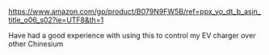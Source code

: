 https://www.amazon.com/gp/product/B079N9FW5B/ref=ppx_yo_dt_b_asin_title_o06_s02?ie=UTF8&th=1

Have had a good experience with using this to control my EV charger over other Chinesium
